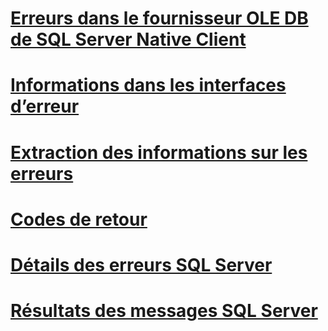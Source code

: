
# [Erreurs dans le fournisseur OLE DB de SQL Server Native Client](errors.md)

# [Informations dans les interfaces d’erreur](information-in-error-interfaces.md)
# [Extraction des informations sur les erreurs](retrieving-error-information.md)
# [Codes de retour](return-codes.md)
# [Détails des erreurs SQL Server](sql-server-error-detail.md)
# [Résultats des messages SQL Server](sql-server-message-results.md)

